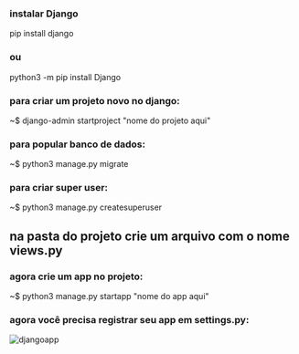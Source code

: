 ### instalar Django

pip install django

### ou

python3 -m pip install Django


### para criar um projeto novo no django:

~$ django-admin startproject "nome do projeto aqui"

### para popular banco de dados:

~$ python3 manage.py migrate

### para criar super user:

~$ python3 manage.py createsuperuser

## na pasta do projeto crie um arquivo com o nome views.py


### agora crie um app no projeto:

~$ python3 manage.py startapp "nome do app aqui"

### agora você precisa registrar seu app em settings.py:

![djangoapp](https://user-images.githubusercontent.com/79322362/155889452-a529e62f-85b5-471d-9f42-6342a345dde1.png)
